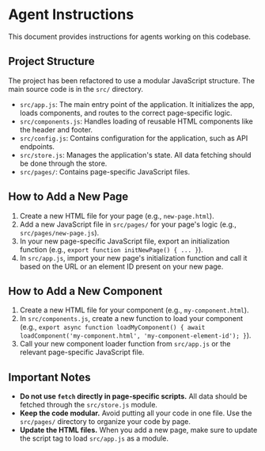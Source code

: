 # Agent Instructions

This document provides instructions for agents working on this codebase.

## Project Structure

The project has been refactored to use a modular JavaScript structure. The main source code is in the `src/` directory.

- `src/app.js`: The main entry point of the application. It initializes the app, loads components, and routes to the correct page-specific logic.
- `src/components.js`: Handles loading of reusable HTML components like the header and footer.
- `src/config.js`: Contains configuration for the application, such as API endpoints.
- `src/store.js`: Manages the application's state. All data fetching should be done through the store.
- `src/pages/`: Contains page-specific JavaScript files.

## How to Add a New Page

1.  Create a new HTML file for your page (e.g., `new-page.html`).
2.  Add a new JavaScript file in `src/pages/` for your page's logic (e.g., `src/pages/new-page.js`).
3.  In your new page-specific JavaScript file, export an initialization function (e.g., `export function initNewPage() { ... }`).
4.  In `src/app.js`, import your new page's initialization function and call it based on the URL or an element ID present on your new page.

## How to Add a New Component

1.  Create a new HTML file for your component (e.g., `my-component.html`).
2.  In `src/components.js`, create a new function to load your component (e.g., `export async function loadMyComponent() { await loadComponent('my-component.html', 'my-component-element-id'); }`).
3.  Call your new component loader function from `src/app.js` or the relevant page-specific JavaScript file.

## Important Notes

-   **Do not use `fetch` directly in page-specific scripts.** All data should be fetched through the `src/store.js` module.
-   **Keep the code modular.** Avoid putting all your code in one file. Use the `src/pages/` directory to organize your code by page.
-   **Update the HTML files.** When you add a new page, make sure to update the script tag to load `src/app.js` as a module.
